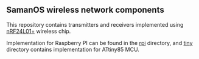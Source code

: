 ## SamanOS wireless network components

This repository contains transmitters and receivers implemented using [nRF24L01+](https://www.nordicsemi.com/eng/Products/2.4GHz-RF/nRF24L01P) wireless chip.

Implementation for Raspberry PI can be found in the [rpi](rpi/) directory, and [tiny](tiny/) directory contains implementation for ATtiny85 MCU.
